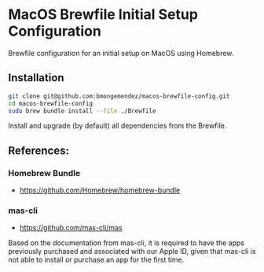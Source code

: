 # MacOS Brewfile Initial Setup Configuration
Brewfile configuration for an initial setup on MacOS using Homebrew.

## Installation
```zsh
git clone git@github.com:bmongemendez/macos-brewfile-config.git
cd macos-brewfile-config
sudo brew bundle install --file ./Brewfile
```
Install and upgrade (by default) all dependencies from the Brewfile.

## References:
### Homebrew Bundle
- https://github.com/Homebrew/homebrew-bundle

### mas-cli
- https://github.com/mas-cli/mas

Based on the documentation from mas-cli, it is required to have the apps previously purchased and associated with our Apple ID, given that mas-cli is not able to install or purchase an app for the first time.
